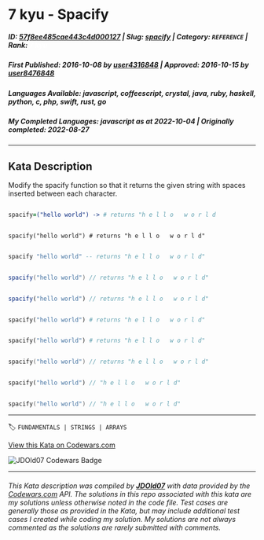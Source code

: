 # 7 kyu - Spacify

##### **ID**: [57f8ee485cae443c4d000127](https://www.codewars.com/kata/57f8ee485cae443c4d000127) | **Slug**: [spacify](https://www.codewars.com/kata/57f8ee485cae443c4d000127) | **Category**: `REFERENCE` | **Rank**: <span style="color:white">7 kyu</span>

##### **First Published**: 2016-10-08 ***by*** [user4316848](https://www.codewars.com/users/user4316848) | **Approved**: 2016-10-15 ***by*** [user8476848](https://www.codewars.com/users/user8476848)

##### **Languages Available**: javascript, coffeescript, crystal, java, ruby, haskell, python, c, php, swift, rust, go

##### **My Completed Languages**: javascript ***as at*** 2022-10-04 | **Originally completed**: 2022-08-27

---

## Kata Description


Modify the spacify function so that it returns the given string with spaces inserted between each character.



```coffeescript

spacify=("hello world") -> # returns "h e l l o   w o r l d

```

```crystal

spacify("hello world") # returns "h e l l o   w o r l d"

```

```haskell

spacify "hello world" -- returns "h e l l o   w o r l d"

```

```java

spacify("hello world") // returns "h e l l o   w o r l d"

```

```javascript

spacify("hello world") // returns "h e l l o   w o r l d"

```

```python

spacify("hello world") # returns "h e l l o   w o r l d"

```

```ruby

spacify("hello world") # returns "h e l l o   w o r l d"

```

```c

spacify("hello world") // returns "h e l l o   w o r l d"

```

```php

spacify("hello world") // "h e l l o   w o r l d"

```

```swift

spacify("hello world") // "h e l l o   w o r l d"

```

---


🏷 `FUNDAMENTALS | STRINGS | ARRAYS`


[View this Kata on Codewars.com](https://www.codewars.com/kata/57f8ee485cae443c4d000127)

![](https://www.codewars.com/users/jdold07/badges/large "JDOld07 Codewars Badge")

---

###### *This Kata description was compiled by [**JDOld07**](https://tpstech.dev) with data provided by the [Codewars.com](https://www.codewars.com) API.  The solutions in this repo associated with this kata are my solutions unless otherwise noted in the code file.  Test cases are generally those as provided in the Kata, but may include additional test cases I created while coding my solution.  My solutions are not always commented as the solutions are rarely submitted with comments.*
